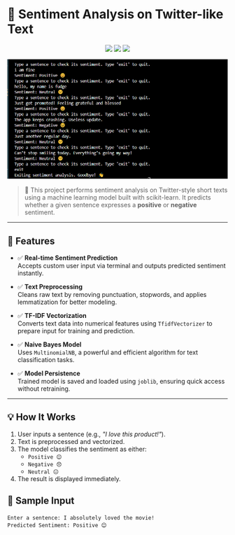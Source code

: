 # 🧠 Sentiment Analysis on Twitter-like Text

<p align="center">
  <img src="https://img.shields.io/badge/Python-3.10-blue?logo=python">
  <img src="https://img.shields.io/badge/NLP-Sentiment Analysis-orange?logo=nlp">
  <img src="https://img.shields.io/badge/Status-Completed-brightgreen">
</p>

<p align="center"> <img src="result.PNG" alt="Model Output Screenshot" width="600"> </p>

> 🎯 This project performs sentiment analysis on Twitter-style short texts using a machine learning model built with scikit-learn. It predicts whether a given sentence expresses a **positive** or **negative** sentiment.

---

## 🚀 Features

- ✅ **Real-time Sentiment Prediction**  
  Accepts custom user input via terminal and outputs predicted sentiment instantly.

- ✅ **Text Preprocessing**  
  Cleans raw text by removing punctuation, stopwords, and applies lemmatization for better modeling.

- ✅ **TF-IDF Vectorization**  
  Converts text data into numerical features using `TfidfVectorizer` to prepare input for training and prediction.

- ✅ **Naive Bayes Model**  
  Uses `MultinomialNB`, a powerful and efficient algorithm for text classification tasks.

- ✅ **Model Persistence**  
  Trained model is saved and loaded using `joblib`, ensuring quick access without retraining.

---

## 💡 How It Works

1. User inputs a sentence (e.g., *"I love this product!"*).
2. Text is preprocessed and vectorized.
3. The model classifies the sentiment as either:
   - `Positive 😊`
   - `Negative 😞`
   - `Neutral 😐`
4. The result is displayed immediately.

## 🧪 Sample Input

```bash
Enter a sentence: I absolutely loved the movie!
Predicted Sentiment: Positive 😊

